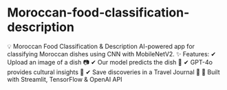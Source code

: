 # Moroccan-food-classification-description
💡 Moroccan Food Classification &amp; Description AI-powered app for classifying Moroccan dishes using CNN with MobileNetV2. ✨ Features: ✔ Upload an image of a dish 📷 ✔ Our model predicts the dish 🍛 ✔ GPT-4o provides cultural insights 📝 ✔ Save discoveries in a Travel Journal 📔 🚀 Built with Streamlit, TensorFlow &amp; OpenAI API
